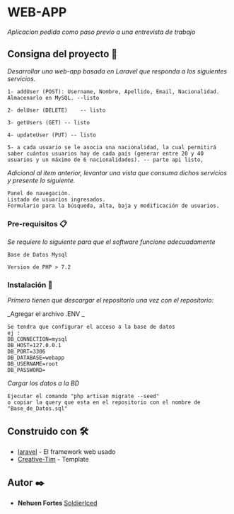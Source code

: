 # WEB-APP

_Aplicacion pedida como paso previo a una entrevista de trabajo_

## Consigna del proyecto 🚀

_Desarrollar una web-app basada en Laravel que responda a los siguientes servicios._

```
1- addUser (POST): Username, Nombre, Apellido, Email, Nacionalidad. Almacenarlo en MySQL. --listo
```

```
2- delUser (DELETE)    -- listo
```

```
3- getUsers (GET) -- listo
```

```
4- updateUser (PUT) -- listo
```

```
5- a cada usuario se le asocia una nacionalidad, la cual permitirá saber cuántos usuarios hay de cada país (generar entre 20 y 40 usuarios y un máximo de 6 nacionalidades). -- parte api listo,
```

_Adicional al ítem anterior, levantar una vista que consuma dichos servicios y presente lo siguiente._
```
Panel de navegación.
Listado de usuarios ingresados.
Formulario para la búsqueda, alta, baja y modificación de usuarios.
 ```


### Pre-requisitos 📋

_Se requiere lo siguiente para que el software funcione adecuadamente_

```
Base de Datos Mysql
```
```
Version de PHP > 7.2
```

### Instalación 🔧

_Primero tienen que descargar el repositorio una vez con el repositorio:_

_Agregar el archivo .ENV _

```
Se tendra que configurar el acceso a la base de datos 
ej :
DB_CONNECTION=mysql
DB_HOST=127.0.0.1
DB_PORT=3306
DB_DATABASE=webapp
DB_USERNAME=root
DB_PASSWORD=
```
_Cargar los datos a la BD_
```
Ejecutar el comando "php artisan migrate --seed"
o copiar la query que esta en el repositorio con el nombre de "Base_de_Datos.sql"
```
## Construido con 🛠️
* [laravel](https://laravel.com) - El framework web usado
* [Creative-Tim](https://www.creative-tim.com) - Template 

## Autor ✒️
* **Nehuen Fortes**  [SoldierIced](https://github.com/SoldierIced/)


